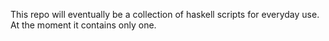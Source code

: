 This repo will eventually be a collection of haskell scripts for everyday use. At the moment it contains only one.